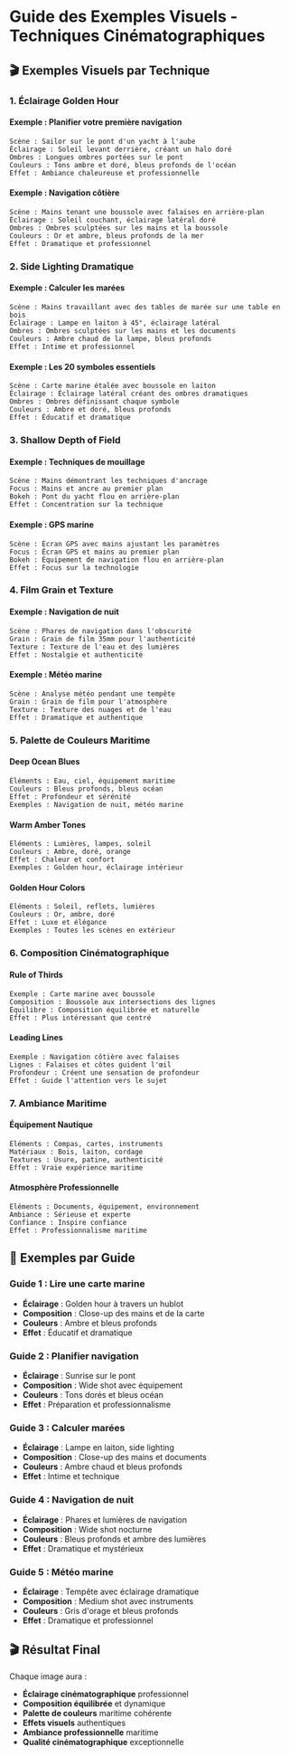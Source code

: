 # Guide des Exemples Visuels - Techniques Cinématographiques

## 🎬 **Exemples Visuels par Technique**

### **1. Éclairage Golden Hour**

#### **Exemple : Planifier votre première navigation**
```
Scène : Sailor sur le pont d'un yacht à l'aube
Éclairage : Soleil levant derrière, créant un halo doré
Ombres : Longues ombres portées sur le pont
Couleurs : Tons ambre et doré, bleus profonds de l'océan
Effet : Ambiance chaleureuse et professionnelle
```

#### **Exemple : Navigation côtière**
```
Scène : Mains tenant une boussole avec falaises en arrière-plan
Éclairage : Soleil couchant, éclairage latéral doré
Ombres : Ombres sculptées sur les mains et la boussole
Couleurs : Or et ambre, bleus profonds de la mer
Effet : Dramatique et professionnel
```

### **2. Side Lighting Dramatique**

#### **Exemple : Calculer les marées**
```
Scène : Mains travaillant avec des tables de marée sur une table en bois
Éclairage : Lampe en laiton à 45°, éclairage latéral
Ombres : Ombres sculptées sur les mains et les documents
Couleurs : Ambre chaud de la lampe, bleus profonds
Effet : Intime et professionnel
```

#### **Exemple : Les 20 symboles essentiels**
```
Scène : Carte marine étalée avec boussole en laiton
Éclairage : Éclairage latéral créant des ombres dramatiques
Ombres : Ombres définissant chaque symbole
Couleurs : Ambre et doré, bleus profonds
Effet : Éducatif et dramatique
```

### **3. Shallow Depth of Field**

#### **Exemple : Techniques de mouillage**
```
Scène : Mains démontrant les techniques d'ancrage
Focus : Mains et ancre au premier plan
Bokeh : Pont du yacht flou en arrière-plan
Effet : Concentration sur la technique
```

#### **Exemple : GPS marine**
```
Scène : Écran GPS avec mains ajustant les paramètres
Focus : Écran GPS et mains au premier plan
Bokeh : Équipement de navigation flou en arrière-plan
Effet : Focus sur la technologie
```

### **4. Film Grain et Texture**

#### **Exemple : Navigation de nuit**
```
Scène : Phares de navigation dans l'obscurité
Grain : Grain de film 35mm pour l'authenticité
Texture : Texture de l'eau et des lumières
Effet : Nostalgie et authenticité
```

#### **Exemple : Météo marine**
```
Scène : Analyse météo pendant une tempête
Grain : Grain de film pour l'atmosphère
Texture : Texture des nuages et de l'eau
Effet : Dramatique et authentique
```

### **5. Palette de Couleurs Maritime**

#### **Deep Ocean Blues**
```
Éléments : Eau, ciel, équipement maritime
Couleurs : Bleus profonds, bleus océan
Effet : Profondeur et sérénité
Exemples : Navigation de nuit, météo marine
```

#### **Warm Amber Tones**
```
Éléments : Lumières, lampes, soleil
Couleurs : Ambre, doré, orange
Effet : Chaleur et confort
Exemples : Golden hour, éclairage intérieur
```

#### **Golden Hour Colors**
```
Éléments : Soleil, reflets, lumières
Couleurs : Or, ambre, doré
Effet : Luxe et élégance
Exemples : Toutes les scènes en extérieur
```

### **6. Composition Cinématographique**

#### **Rule of Thirds**
```
Exemple : Carte marine avec boussole
Composition : Boussole aux intersections des lignes
Équilibre : Composition équilibrée et naturelle
Effet : Plus intéressant que centré
```

#### **Leading Lines**
```
Exemple : Navigation côtière avec falaises
Lignes : Falaises et côtes guident l'œil
Profondeur : Créent une sensation de profondeur
Effet : Guide l'attention vers le sujet
```

### **7. Ambiance Maritime**

#### **Équipement Nautique**
```
Éléments : Compas, cartes, instruments
Matériaux : Bois, laiton, cordage
Textures : Usure, patine, authenticité
Effet : Vraie expérience maritime
```

#### **Atmosphère Professionnelle**
```
Éléments : Documents, équipement, environnement
Ambiance : Sérieuse et experte
Confiance : Inspire confiance
Effet : Professionnalisme maritime
```

## 🎯 **Exemples par Guide**

### **Guide 1 : Lire une carte marine**
- **Éclairage** : Golden hour à travers un hublot
- **Composition** : Close-up des mains et de la carte
- **Couleurs** : Ambre et bleus profonds
- **Effet** : Éducatif et dramatique

### **Guide 2 : Planifier navigation**
- **Éclairage** : Sunrise sur le pont
- **Composition** : Wide shot avec équipement
- **Couleurs** : Tons dorés et bleus océan
- **Effet** : Préparation et professionnalisme

### **Guide 3 : Calculer marées**
- **Éclairage** : Lampe en laiton, side lighting
- **Composition** : Close-up des mains et documents
- **Couleurs** : Ambre chaud et bleus profonds
- **Effet** : Intime et technique

### **Guide 4 : Navigation de nuit**
- **Éclairage** : Phares et lumières de navigation
- **Composition** : Wide shot nocturne
- **Couleurs** : Bleus profonds et ambre des lumières
- **Effet** : Dramatique et mystérieux

### **Guide 5 : Météo marine**
- **Éclairage** : Tempête avec éclairage dramatique
- **Composition** : Medium shot avec instruments
- **Couleurs** : Gris d'orage et bleus profonds
- **Effet** : Dramatique et professionnel

## 🎬 **Résultat Final**

Chaque image aura :
- **Éclairage cinématographique** professionnel
- **Composition équilibrée** et dynamique
- **Palette de couleurs** maritime cohérente
- **Effets visuels** authentiques
- **Ambiance professionnelle** maritime
- **Qualité cinématographique** exceptionnelle
